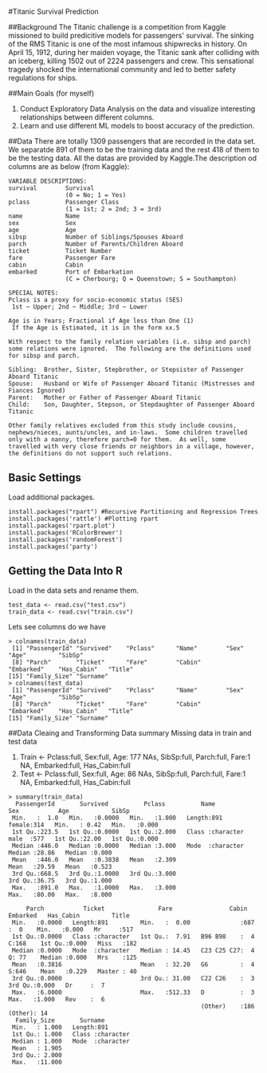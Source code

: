 #Titanic Survival Prediction

##Background 
The Titanic challenge is a competition from Kaggle missioned to build predicitive models for passengers' survival. The sinking of the RMS Titanic is one of the most infamous shipwrecks in history.  On April 15, 1912, during her maiden voyage, the Titanic sank after colliding with an iceberg, killing 1502 out of 2224 passengers and crew. This sensational tragedy shocked the international community and led to better safety regulations for ships.

##Main Goals (for myself)
1. Conduct Exploratory Data Analysis on the data and visualize interesting relationships between different columns.
2. Learn and use different ML models to boost accuracy of the prediction.

##Data
There are totally 1309 passengers that are recorded in the data set. We separatde 891 of them to be the training data and the rest 418 of them to be the testing data. All the datas are provided by Kaggle.The description od columns are as below (from Kaggle):
```
VARIABLE DESCRIPTIONS:
survival        Survival
                (0 = No; 1 = Yes)
pclass          Passenger Class
                (1 = 1st; 2 = 2nd; 3 = 3rd)
name            Name
sex             Sex
age             Age
sibsp           Number of Siblings/Spouses Aboard
parch           Number of Parents/Children Aboard
ticket          Ticket Number
fare            Passenger Fare
cabin           Cabin
embarked        Port of Embarkation
                (C = Cherbourg; Q = Queenstown; S = Southampton)

SPECIAL NOTES:
Pclass is a proxy for socio-economic status (SES)
 1st ~ Upper; 2nd ~ Middle; 3rd ~ Lower

Age is in Years; Fractional if Age less than One (1)
 If the Age is Estimated, it is in the form xx.5

With respect to the family relation variables (i.e. sibsp and parch)
some relations were ignored.  The following are the definitions used
for sibsp and parch.

Sibling:  Brother, Sister, Stepbrother, or Stepsister of Passenger Aboard Titanic
Spouse:   Husband or Wife of Passenger Aboard Titanic (Mistresses and Fiances Ignored)
Parent:   Mother or Father of Passenger Aboard Titanic
Child:    Son, Daughter, Stepson, or Stepdaughter of Passenger Aboard Titanic

Other family relatives excluded from this study include cousins,
nephews/nieces, aunts/uncles, and in-laws.  Some children travelled
only with a nanny, therefore parch=0 for them.  As well, some
travelled with very close friends or neighbors in a village, however,
the definitions do not support such relations.
```

## Basic Settings
Load additional packages.
```
install.packages("rpart") #Recursive Partitioning and Regression Trees
install.packages('rattle') #Plotting rpart
install.packages('rpart.plot')
install.packages('RColorBrewer')
install.packages('randomForest')
install.packages('party')
```

## Getting the Data Into R
Load in the data sets and rename them.
```
test_data <- read.csv("test.csv")
train_data <- read.csv("train.csv")
```
Lets see columns do we have
```
> colnames(train_data)
 [1] "PassengerId" "Survived"    "Pclass"      "Name"        "Sex"         "Age"         "SibSp"      
 [8] "Parch"       "Ticket"      "Fare"        "Cabin"       "Embarked"    "Has_Cabin"   "Title"      
[15] "Family_Size" "Surname"    
> colnames(test_data)
 [1] "PassengerId" "Survived"    "Pclass"      "Name"        "Sex"         "Age"         "SibSp"      
 [8] "Parch"       "Ticket"      "Fare"        "Cabin"       "Embarked"    "Has_Cabin"   "Title"      
[15] "Family_Size" "Surname" 
```

##Data Cleaing and Transforming
Data summary
Missing data in train and test data
1. Train <- Pclass:full, Sex:full, Age: 177 NAs, SibSp:full, Parch:full, Fare:1 NA, Embarked:full, Has_Cabin:full
2. Test <- Pclass:full, Sex:full, Age: 86 NAs, SibSp:full, Parch:full, Fare:1 NA, Embarked:full, Has_Cabin:full
```
> summary(train_data)
  PassengerId       Survived          Pclass          Name               Sex           Age            SibSp      
 Min.   :  1.0   Min.   :0.0000   Min.   :1.000   Length:891         female:314   Min.   : 0.42   Min.   :0.000  
 1st Qu.:223.5   1st Qu.:0.0000   1st Qu.:2.000   Class :character   male  :577   1st Qu.:22.00   1st Qu.:0.000  
 Median :446.0   Median :0.0000   Median :3.000   Mode  :character                Median :28.86   Median :0.000  
 Mean   :446.0   Mean   :0.3838   Mean   :2.309                                   Mean   :29.59   Mean   :0.523  
 3rd Qu.:668.5   3rd Qu.:1.0000   3rd Qu.:3.000                                   3rd Qu.:36.75   3rd Qu.:1.000  
 Max.   :891.0   Max.   :1.0000   Max.   :3.000                                   Max.   :80.00   Max.   :8.000  
                                                                                                                 
     Parch           Ticket               Fare                Cabin     Embarked   Has_Cabin         Title    
 Min.   :0.0000   Length:891         Min.   :  0.00              :687    :  0    Min.   :0.000   Mr     :517  
 1st Qu.:0.0000   Class :character   1st Qu.:  7.91   B96 B98    :  4   C:168    1st Qu.:0.000   Miss   :182  
 Median :0.0000   Mode  :character   Median : 14.45   C23 C25 C27:  4   Q: 77    Median :0.000   Mrs    :125  
 Mean   :0.3816                      Mean   : 32.20   G6         :  4   S:646    Mean   :0.229   Master : 40  
 3rd Qu.:0.0000                      3rd Qu.: 31.00   C22 C26    :  3            3rd Qu.:0.000   Dr     :  7  
 Max.   :6.0000                      Max.   :512.33   D          :  3            Max.   :1.000   Rev    :  6  
                                                      (Other)    :186                            (Other): 14  
  Family_Size       Surname         
 Min.   : 1.000   Length:891        
 1st Qu.: 1.000   Class :character  
 Median : 1.000   Mode  :character  
 Mean   : 1.905                     
 3rd Qu.: 2.000                     
 Max.   :11.000 
```
